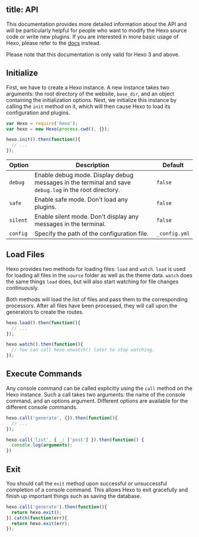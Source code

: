 title: API
---
This documentation provides more detailed information about the API and will be particularly helpful for people who want to modify the Hexo source code or write new plugins. If you are interested in more basic usage of Hexo, please refer to the [docs](../docs) instead.

Please note that this documentation is only valid for Hexo 3 and above.

## Initialize

First, we have to create a Hexo instance. A new instance takes two arguments: the root directory of the website, `base_dir`, and an object containing the initialization options. Next, we initialize this instance by calling the `init` method on it, which will then cause Hexo to load its configuration and plugins.

``` js
var Hexo = require('hexo');
var hexo = new Hexo(process.cwd(), {});

hexo.init().then(function(){
  // ...
});
```

Option | Description | Default
--- | --- | ---
`debug` | Enable debug mode. Display debug messages in the terminal and save `debug.log` in the root directory. | `false`
`safe` | Enable safe mode. Don't load any plugins. | `false`
`silent` | Enable silent mode. Don't display any messages in the terminal. | `false`
`config` | Specify the path of the configuration file. | `_config.yml`

## Load Files

Hexo provides two methods for loading files: `load` and `watch`. `load` is used for loading all files in the `source` folder as well as the theme data. `watch` does the same things `load` does, but will also start watching for file changes continuously.

Both methods will load the list of files and pass them to the corresponding processors. After all files have been processed, they will call upon the generators to create the routes.

``` js
hexo.load().then(function(){
  // ...
});

hexo.watch().then(function(){
  // You can call hexo.unwatch() later to stop watching.
});
```

## Execute Commands

Any console command can be called explicitly using the `call` method on the Hexo instance. Such a call takes two arguments: the name of the console command, and an options argument. Different options are available for the different console commands.

``` js
hexo.call('generate', {}).then(function(){
  // ...
});
```

``` js
hexo.call('list', { _: ['post'] }).then(function() {
  console.log(arguments);
})
```

## Exit

You should call the `exit` method upon successful or unsuccessful completion of a console command. This allows Hexo to exit gracefully and finish up important things such as saving the database.

``` js
hexo.call('generate').then(function(){
  return hexo.exit();
}).catch(function(err){
  return hexo.exit(err);
});
```
